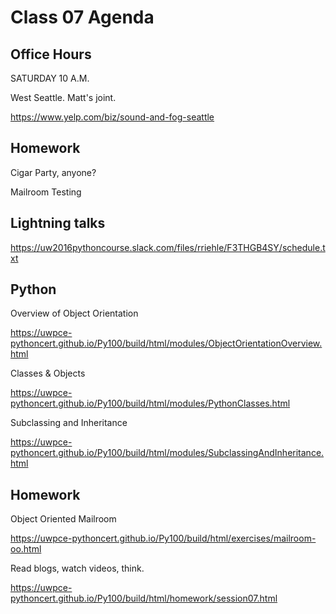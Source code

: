 # Class 07 Agenda

##  Office Hours

SATURDAY 10 A.M.

West Seattle.  Matt's joint.

https://www.yelp.com/biz/sound-and-fog-seattle

##  Homework

Cigar Party, anyone?

Mailroom Testing

##  Lightning talks

https://uw2016pythoncourse.slack.com/files/rriehle/F3THGB4SY/schedule.txt

##  Python

Overview of Object Orientation

https://uwpce-pythoncert.github.io/Py100/build/html/modules/ObjectOrientationOverview.html

Classes & Objects

https://uwpce-pythoncert.github.io/Py100/build/html/modules/PythonClasses.html

Subclassing and Inheritance

https://uwpce-pythoncert.github.io/Py100/build/html/modules/SubclassingAndInheritance.html

##  Homework

Object Oriented Mailroom

https://uwpce-pythoncert.github.io/Py100/build/html/exercises/mailroom-oo.html

Read blogs, watch videos, think.

https://uwpce-pythoncert.github.io/Py100/build/html/homework/session07.html
